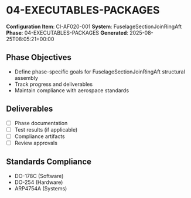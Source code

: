 # 04-EXECUTABLES-PACKAGES

**Configuration Item**: CI-AF020-001
**System**: FuselageSectionJoinRingAft
**Phase**: 04-EXECUTABLES-PACKAGES
**Generated**: 2025-08-25T08:05:21+00:00

## Phase Objectives
- Define phase-specific goals for FuselageSectionJoinRingAft structural assembly
- Track progress and deliverables
- Maintain compliance with aerospace standards

## Deliverables
- [ ] Phase documentation
- [ ] Test results (if applicable)
- [ ] Compliance artifacts
- [ ] Review approvals

## Standards Compliance
- DO-178C (Software)
- DO-254 (Hardware)
- ARP4754A (Systems)

